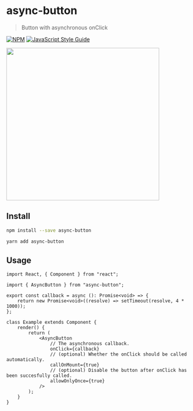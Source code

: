 # async-button

> Button with asynchronous onClick

[![NPM](https://img.shields.io/npm/v/async-button.svg)](https://www.npmjs.com/package/async-button) [![JavaScript Style Guide](https://img.shields.io/badge/code_style-standard-brightgreen.svg)](https://standardjs.com)

<img src="https://user-images.githubusercontent.com/2221955/160962137-0d72b185-67a1-4304-a9fd-1d2f19ebce5a.gif" width="400px" />

## Install

```bash
npm install --save async-button
```

```bash
yarn add async-button
```

## Usage

```tsx
import React, { Component } from "react";

import { AsyncButton } from "async-button";

export const callback = async (): Promise<void> => {
    return new Promise<void>((resolve) => setTimeout(resolve, 4 * 1000));
};

class Example extends Component {
    render() {
        return (
            <AsyncButton
                // The asynchronous callback.
                onClick={callback}
                // (optional) Whether the onClick should be called automatically.
                callOnMount={true}
                // (optional) Disable the button after onClick has been succesfully called.
                allowOnlyOnce={true}
            />
        );
    }
}
```
